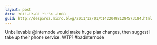 ```yaml
---
layout: post
date: 2011-12-01 21:34 +1000
guid: http://desparoz.micro.blog/2011/12/01/t142204981284573184.html
---
```

Unbelievable @internode would make huge plan changes, then suggest I take up their phone service. WTF? #badinternode
